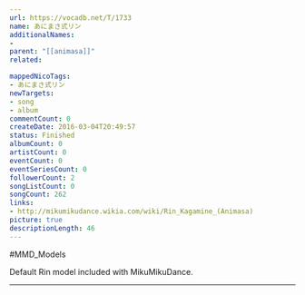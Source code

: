 ```yaml
---
url: https://vocadb.net/T/1733
name: あにまさ式リン
additionalNames: 
- 
parent: "[[animasa]]"
related:

mappedNicoTags:
- あにまさ式リン
newTargets:
- song
- album
commentCount: 0
createDate: 2016-03-04T20:49:57
status: Finished
albumCount: 0
artistCount: 0
eventCount: 0
eventSeriesCount: 0
followerCount: 2
songListCount: 0
songCount: 262
links: 
- http://mikumikudance.wikia.com/wiki/Rin_Kagamine_(Animasa)
picture: true
descriptionLength: 46
---
```


#MMD_Models

Default Rin model included with MikuMikuDance.

---

